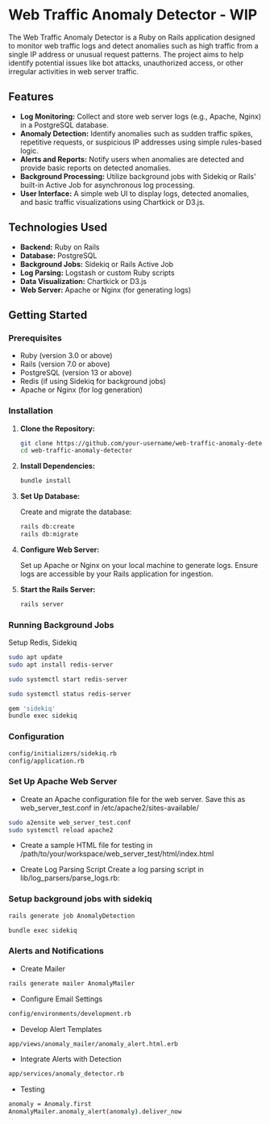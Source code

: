 # Web Traffic Anomaly Detector - WIP

The Web Traffic Anomaly Detector is a Ruby on Rails application designed to monitor web traffic logs and detect anomalies such as high traffic from a single IP address or unusual request patterns. The project aims to help identify potential issues like bot attacks, unauthorized access, or other irregular activities in web server traffic.

## Features

- **Log Monitoring:** Collect and store web server logs (e.g., Apache, Nginx) in a PostgreSQL database.
- **Anomaly Detection:** Identify anomalies such as sudden traffic spikes, repetitive requests, or suspicious IP addresses using simple rules-based logic.
- **Alerts and Reports:** Notify users when anomalies are detected and provide basic reports on detected anomalies.
- **Background Processing:** Utilize background jobs with Sidekiq or Rails' built-in Active Job for asynchronous log processing.
- **User Interface:** A simple web UI to display logs, detected anomalies, and basic traffic visualizations using Chartkick or D3.js.

## Technologies Used

- **Backend:** Ruby on Rails
- **Database:** PostgreSQL
- **Background Jobs:** Sidekiq or Rails Active Job
- **Log Parsing:** Logstash or custom Ruby scripts
- **Data Visualization:** Chartkick or D3.js
- **Web Server:** Apache or Nginx (for generating logs)

## Getting Started

### Prerequisites

- Ruby (version 3.0 or above)
- Rails (version 7.0 or above)
- PostgreSQL (version 13 or above)
- Redis (if using Sidekiq for background jobs)
- Apache or Nginx (for log generation)

### Installation

1. **Clone the Repository:**

    ```bash
    git clone https://github.com/your-username/web-traffic-anomaly-detector.git
    cd web-traffic-anomaly-detector
    ```

2. **Install Dependencies:**

    ```bash
    bundle install
    ```

3. **Set Up Database:**

    Create and migrate the database:

    ```bash
    rails db:create
    rails db:migrate
    ```

4. **Configure Web Server:**

    Set up Apache or Nginx on your local machine to generate logs. Ensure logs are accessible by your Rails application for ingestion.

5. **Start the Rails Server:**

    ```bash
    rails server
    ```

### Running Background Jobs

Setup Redis, Sidekiq



```bash
sudo apt update
sudo apt install redis-server

sudo systemctl start redis-server

sudo systemctl status redis-server

gem 'sidekiq'
bundle exec sidekiq
```

### Configuration

```bash
config/initializers/sidekiq.rb
config/application.rb
```

### Set Up Apache Web Server
- Create an Apache configuration file for the web server. Save this as web_server_test.conf in /etc/apache2/sites-available/

```bash
sudo a2ensite web_server_test.conf
sudo systemctl reload apache2
```

- Create a sample HTML file for testing in /path/to/your/workspace/web_server_test/html/index.html

- Create Log Parsing Script
Create a log parsing script in lib/log_parsers/parse_logs.rb:

### Setup background jobs with sidekiq

```bash
rails generate job AnomalyDetection

bundle exec sidekiq

```

### Alerts and Notifications
- Create Mailer

```bash
rails generate mailer AnomalyMailer
```
- Configure Email Settings
```bash
config/environments/development.rb
```
- Develop Alert Templates
```bash
app/views/anomaly_mailer/anomaly_alert.html.erb
```
- Integrate Alerts with Detection
```bash
app/services/anomaly_detector.rb
```
- Testing
```bash
anomaly = Anomaly.first
AnomalyMailer.anomaly_alert(anomaly).deliver_now
```